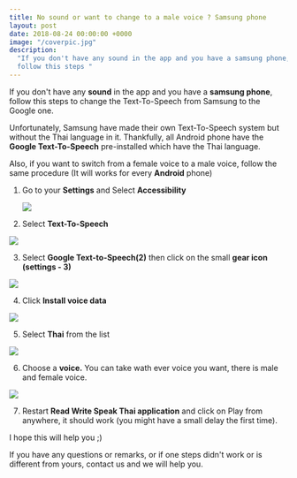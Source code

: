 ```yaml
---
title: No sound or want to change to a male voice ? Samsung phone
layout: post
date: 2018-08-24 00:00:00 +0000
image: "/coverpic.jpg"
description:
  "If you don't have any sound in the app and you have a samsung phone,
  follow this steps "
---
```


If you don't have any **sound** in the app and you have a **samsung phone**, follow this steps to change the Text-To-Speech from Samsung to the Google one.

Unfortunately, Samsung have made their own Text-To-Speech system but without the Thai language in it. Thankfully, all Android phone have the **Google Text-To-Speech** pre-installed which have the Thai language.

Also, if you want to switch from a female voice to a male voice, follow the same procedure (It will works for every **Android** phone)

1. Go to your **Settings** and Select **Accessibility**

   ![](/assets/img/Screen1.png)

2. Select **Text-To-Speech**

![](/assets/img/Screen2.png)

3. Select **Google Text-to-Speech(2)** then click on the small **gear icon (settings - 3)**

![](/assets/img/Screen3.png)

4. Click **Install voice data**

![](/assets/img/Screen4.png)

5. Select **Thai** from the list

![](/assets/img/Screen5.png)

6. Choose a **voice.** You can take wath ever voice you want, there is male and female voice.

![](/assets/img/Screen6.png)

7. Restart **Read Write Speak Thai application** and click on Play from anywhere, it should work (you might have a small delay the first time).

I hope this will help you ;)

If you have any questions or remarks, or if one steps didn't work or is different from yours, contact us and we will help you.
